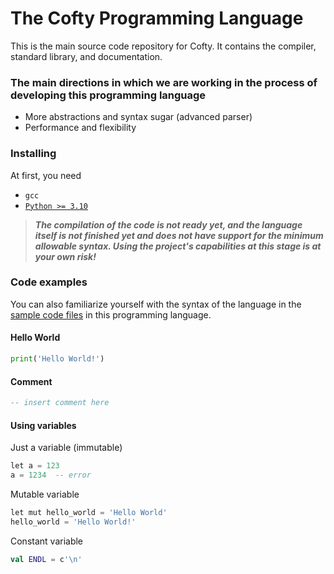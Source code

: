 # The Cofty Programming Language
This is the main source code repository for Cofty. It contains the compiler, standard library, and documentation.

### The main directions in which we are working in the process of developing this programming language
- More abstractions and syntax sugar (advanced parser)
- Performance and flexibility
<!--A smart compiler makes it possible to write less code with the same efficiency and safy of its execution as if you were writing it by [Rust](https://www.rust-lang.org).-->

[`Python >= 3.10`]: https://www.python.org/downloads/

<!--
### Current project version
- Has
  - tokenizer
  - generator a syntax tree by primitive Cofty syntax
  - smart name handler for name managment
  - errors handler
- Also
  - works only with [`Python >= 3.10`]
- Syntax progress
  - [x] singleline comments
  - [ ] supports value expressions
    - [x] operators
      - [x] priority
      - [x] left
      - [x] middle
    - [ ] number value
      - [x] automatic decimal type specification
      - [x] `i8`, `i16`, `i32`, `i64`
      - [ ] `i128`
      - [x] `u8`, `u16`, `u32`, `u64`
      - [ ] `u128`
      - [x] automatic float type specification
      - [x] `f32`, `f64`
    - [x] string value
    - [x] char value
    - [x] bool value
    - [x] value from name
    - [ ] None value
  - [x] variables system
    - [x] initialization
      - [x] without value
      - [x] automatic type specifications
    - [x] setting values
    - [x] modificators
      - [x] let
      - [x] val
      - [x] mut
  - [ ] base constructions
    - [x] `if`, `elif`, `else`
    - [ ] `while`
    - [ ] `for`
  - [x] functions initialization
    - [x] without arguments
    - [x] with arguments
    - [x] supports returned type specifications
  - [x] calling names
    - [x] without arguments
    - [x] with arguments
  - [ ] supports single line code body
  - [ ] types
    - [x] structures
      - [x] prototype initialization
      - [x] self initialization
    - [ ] classes
-->

### Installing
At first, you need
- `gcc`
- [`Python >= 3.10`]

> __*The compilation of the code is not ready yet, and the language itself is not finished yet and does not have support for the minimum allowable syntax. Using the project's capabilities at this stage is at your own risk!*__

### Code examples

You can also familiarize yourself with the syntax of the language in the [sample code files](https://github.com/TeaCondemns/cofty/tree/main/syntax-examples) in this programming language.

#### Hello World
```py
print('Hello World!')
```

#### Comment
```sql
-- insert comment here
```

#### Using variables
Just a variable (immutable)
```sql
let a = 123
a = 1234  -- error
```

Mutable variable
```py
let mut hello_world = 'Hello World'
hello_world = 'Hello World!'
```

Constant variable
```kt
val ENDL = c'\n'
```
